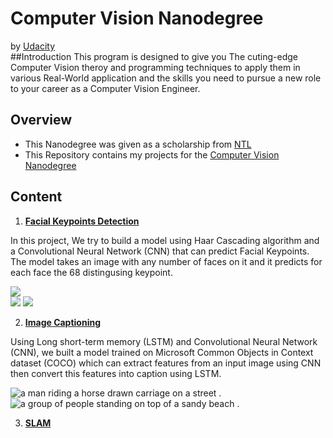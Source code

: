 # Computer Vision Nanodegree

by [Udacity](https://www.udacity.com/)<br/>
##Introduction
This program is designed to give you The cuting-edge Computer Vision theroy and programming techniques to apply them in various Real-World application and the skills you need to pursue a new role to your career as a Computer Vision Engineer.  


## Overview
  - This Nanodegree was given as a scholarship from [NTL](http://techleaders.eg/)
  - This Repository contains my projects for the [Computer Vision Nanodegree](https://www.udacity.com/course/computer-vision-nanodegree--nd891)

## Content
  1. [**Facial Keypoints Detection**](https://github.com/MohamedAskar/Computer-Vision-Nanodegree/tree/master/1.%20Facial%20Keypoints%20Detector)<br/>
  
  
  In this project, We try to build a model using Haar Cascading algorithm and a Convolutional Neural Network (CNN) that can predict Facial Keypoints. The model takes an image with any number of faces on it and it predicts for each face the 68 distingusing keypoint.<br/>
  
  
  ![](https://user-images.githubusercontent.com/47199425/85956298-671d8c00-b985-11ea-9449-2be79b15d86a.png)<br/>
  ![](https://user-images.githubusercontent.com/47199425/85956462-5d485880-b986-11ea-9adb-b70bfba06842.png) ![](https://user-images.githubusercontent.com/47199425/85956358-a2b85600-b985-11ea-8d8a-1df1abfd14c3.png) 

  2. [**Image Captioning**](https://github.com/MohamedAskar/Computer-Vision-Nanodegree/tree/master/2.%20Image%20Captioning)<br/>
  
  
  Using Long short-term memory (LSTM) and Convolutional Neural Network (CNN), we built a model trained on Microsoft Common Objects in Context dataset (COCO) which can extract features from an input image using CNN then convert this features into caption using LSTM.<br/>
  
  
  ![a man riding a horse drawn carriage on a street .](https://user-images.githubusercontent.com/47199425/85957267-43aa0f80-b98c-11ea-8a10-f0118bf1f7c0.png)  ![a group of people standing on top of a sandy beach . ](https://user-images.githubusercontent.com/47199425/85957351-e6628e00-b98c-11ea-8bdc-460b4d3650dd.png)


  3. [**SLAM**](https://github.com/MohamedAskar/Computer-Vision-Nanodegree/tree/master/3.%20SLAM)
  
  


